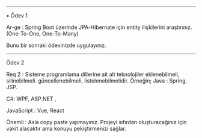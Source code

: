 <hr>

• Ödev 1

Ar-ge : Spring Boot üzerinde JPA-Hibernate için entity ilişkilerini araştırınız. (One-To-One, One-To-Many)

Bunu bir sonraki ödevinizde uygulayınız.

</hr>

<hr>

Ödev 2

Req 2 : Sisteme programlama dillerine ait alt teknolojiler eklenebilmeli, silinebilmeli. güncellenebilmeli, listelenebilmelidir.
Örneğin; Java : Spring, JSP.

C#: WPF, ASP.NET ,

JavaScript : Vue, React

Önemli : Asla copy paste yapmayınız. Projeyi sıfırdan oluşturacağınız için vakit alacaktır ama konuyu pekiştirmenizi sağlar.

</hr>
